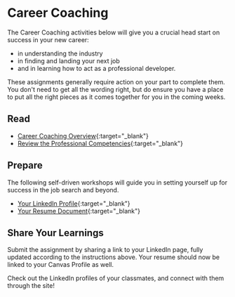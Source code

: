 # Career Coaching

The Career Coaching activities below will give you a crucial head start on success in your new career:

- in understanding the industry
- in finding and landing your next job
- and in learning how to act as a professional developer.

These assignments generally require action on your part to complete them. You don't need to get all the wording right, but do ensure you have a place to put all the right pieces as it comes together for you in the coming weeks.

## Read

- [Career Coaching Overview](https://codefellows.github.io/common_curriculum/career_coaching/){:target="_blank"}
- [Review the Professional Competencies](https://codefellows.github.io/common_curriculum/career_coaching/common/professional-competencies){:target="_blank"}

## Prepare

The following self-driven workshops will guide you in setting yourself up for success in the job search and beyond.

- [Your LinkedIn Profile](https://codefellows.github.io/common_curriculum/career_coaching/201/prepare-your-linkedin){:target="_blank"}
- [Your Resume Document](https://codefellows.github.io/common_curriculum/career_coaching/102/prepare-your-resume){:target="_blank"}

## Share Your Learnings

Submit the assignment by sharing a link to your LinkedIn page, fully updated according to the instructions above. Your resume should now be linked to your Canvas Profile as well.

Check out the LinkedIn profiles of your classmates, and connect with them through the site!
